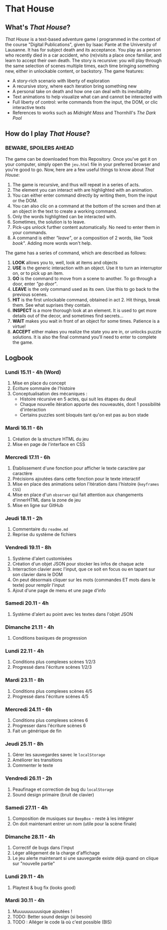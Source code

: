 # That House
## What's _That House_?
_That House_ is a text-based adventure game I programmed in the context of the course "Digital Publications", given by Isaac Pante at the University of Lausanne. It has for subject death and its acceptance. You play as a person who recently died in a car accident, who (re)visits a place once familiar, and learn to accept their own death. The story is recursive: you will play through the same selection of scenes multiple times, each time bringing something new, either in unlockable content, or backstory. The game features:
* A story-rich scenario with liberty of exploration
* A recursive story, where each iteration bring something new
* A personal take on death and how one can deal with its inevitability
* Text animations to help visualize what can and cannot be interacted with
* Full liberty of control: write commands from the input, the DOM, or clic interactive texts
* References to works such as _Midnight Mass_ and Thornhill's _The Dark Pool_
## How do I play _That House_?
### BEWARE, SPOILERS AHEAD
The game can be downloaded from this Repository. Once you've got it on your computer, simply open the `jeu.html` file in your preferred browser and you're good to go. Now, here are a few useful things to know about _That House_:
1. The game is recursive, and thus will repeat in a series of acts.
2. The element you can interact with are highlighted with an animation.
3. You can either enter command directly by writing them, from the input or the DOM.
4. You can also clic on a command at the bottom of the screen and then at an object in the text to create a working command.
5. Only the words highlighted can be interacted with.
6. Sometimes, the solution is to leave.
7. Pick-ups unlock further content automatically. No need to enter them in your commands.
8. A command is either _"leave"_, or a composition of 2 words, like _"look book"_. Adding more words won't help.

The game has a series of command, which are described as follows:
1. **LOOK** allows you to, well, look at items and objects
2. **USE** is the generic interaction with an object. Use it to turn an interruptor on, or to pick up an item.
3. **GO** is the command to move from a scene to another. To go through a door, enter _"go door"_.
4. **LEAVE** is the only command used as its own. Use this to go back to the previous scenes.
5. **HIT** is the first unlockable command, obtained in act 2. Hit things, break them. See what suprises they contain.
6. **INSPECT** is a more thorough look at an element. It is used to get more details out of the decor, and sometimes find secrets...
7. **WAIT** makes you wait in front of an object for some times. Patience is a virtue!
8. **ACCEPT** either makes you realize the state you are in, or unlocks puzzle solutions. It is also the final command you'll need to enter to complete the game.
## Logbook
### Lundi 15.11 - 4h (Word)
1. Mise en place du concept
2. Écriture sommaire de l'histoire
3. Conceptualisation des mécaniques :
   - Histoire récursive en 5 actes, qui suit les étapes du deuil
   - Chaque nouvelle itération apporte des nouveautés, dont 1 possibilité d'interaction
   - Certains puzzles sont bloqués tant qu'on est pas au bon stade
### Mardi 16.11 - 6h
1. Création de la structure HTML du jeu
2. Mise en page de l'interface en CSS
### Mercredi 17.11 - 6h
1. Établissement d'une fonction pour afficher le texte caractère par caractère
2. Précisions ajoutées dans cette fonction pour le texte interactif
3. Mise en place des animations selon l'itération dans l'histoire (`keyframes CSS`)
4. Mise en place d'un `observer` qui fait attention aux changements d'innerHTML dans la zone de jeu
5. Mise en ligne sur GitHub
### Jeudi 18.11 - 2h
1. Commentaire du `readme.md`
2. Reprise du système de fichiers
### Vendredi 19.11 - 8h
1. Système d'alert customisées
2. Création d'un objet JSON pour stocker les infos de chaque acte
3. Interraction clavier avec l'input, que ce soit en focus ou en tapant sur son clavier dans le DOM
4. On peut désormais cliquer sur les mots (commandes ET mots dans le texte) pour remplir l'input
5. Ajout d'une page de menu et une page d'info
### Samedi 20.11 - 4h
1. Système d'alert au point avec les textes dans l'objet JSON
### Dimanche 21.11 - 4h
1. Conditions basiques de progression
### Lundi 22.11 - 4h
1. Conditions plus complexes scènes 1/2/3
2. Progressé dans l'écriture scènes 1/2/3
### Mardi 23.11 - 8h
1. Conditions plus complexes scènes 4/5
2. Progressé dans l'écriture scènes 4/5
### Mercredi 24.11 - 6h
1. Conditions plus complexes scènes 6
2. Progresser dans l'écriture scènes 6
3. Fait un générique de fin
### Jeudi 25.11 - 8h
1. Gérer les sauvegardes savec le `localStorage`
2. Améliorer les transitions
3. Commenter le texte
### Vendredi 26.11 - 2h
1. Peaufinage et correction de bug du `localStorage`
2. Sound design primaire (bruit de clavier)
### Samedi 27.11 - 4h
1. Composition de musiques sur `BeepBox` - reste à les intégrer
2. On doit maintenant entrer un nom (utile pour la scène finale)
### Dimanche 28.11 - 4h
1. Correctif de bugs dans l'input
2. Léger allègement de la charge d'affichage
3. Le jeu alerte maintenant si une sauvegarde existe déjà quand on clique sur "nouvelle partie"
### Lundi 29.11 - 4h
1. Playtest & bug fix (looks good)
### Mardi 30.11 - 4h
1. Muuuuuuuuusique ajoutées ! 
2. TODO: Better sound design (si besoin)
3. TODO : Alléger le code là où c'est possible (BIS)